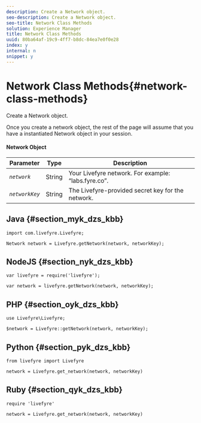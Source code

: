 ```yaml
---
description: Create a Network object.
seo-description: Create a Network object.
seo-title: Network Class Methods
solution: Experience Manager
title: Network Class Methods
uuid: 80ba64af-19c9-4ff7-b8dc-84ea7e0f0e28
index: y
internal: n
snippet: y
---
```


# Network Class Methods{#network-class-methods}

Create a Network object.

Once you create a network object, the rest of the page will assume that you have a instantiated Network object in your session.

#### Network Object
|  Parameter  | Type  | Description  |
|---|---|---|
|  *`network`* | String  | Your Livefyre network. For example: “labs.fyre.co”.  |
|  *`networkKey`* | String  | The Livefyre-provided secret key for the network.  |

## Java {#section_myk_dzs_kbb}

```
import com.livefyre.Livefyre; 
  
Network network = Livefyre.getNetwork(network, networkKey); 

```

## NodeJS {#section_nyk_dzs_kbb}

```
var livefyre = require('livefyre'); 
  
var network = livefyre.getNetwork(network, networkKey); 

```

## PHP {#section_oyk_dzs_kbb}

```
use Livefyre\Livefyre; 
  
$network = Livefyre::getNetwork(network, networkKey); 

```

## Python {#section_pyk_dzs_kbb}

```
from livefyre import Livefyre 
  
network = Livefyre.get_network(network, networkKey) 

```

## Ruby {#section_qyk_dzs_kbb}

```
require 'livefyre' 
  
network = Livefyre.get_network(network, networkKey) 

```

